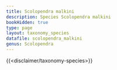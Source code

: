 ```yaml
---
title: Scolopendra malkini
description: Species Scolopendra malkini
bookHidden: true
type: page
layout: taxonomy_species
datafile: scolopendra_malkini
genus: Scolopendra
---
```


{{<disclaimer/taxonomy-species>}}